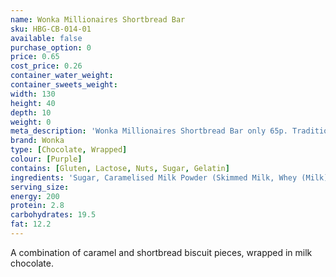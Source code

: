 ```yaml
---
name: Wonka Millionaires Shortbread Bar
sku: HBG-CB-014-01
available: false
purchase_option: 0
price: 0.65
cost_price: 0.26
container_water_weight: 
container_sweets_weight: 
width: 130
height: 40
depth: 10
weight: 0
meta_description: 'Wonka Millionaires Shortbread Bar only 65p. Traditional sweets and more at Humbugs Confectionery Store. Specialists in satisfying your sweet tooth!'
brand: Wonka
type: [Chocolate, Wrapped]
colour: [Purple]
contains: [Gluten, Lactose, Nuts, Sugar, Gelatin]
ingredients: 'Sugar, Caramelised Milk Powder (Skimmed Milk, Whey (Milk), Sugar, Butter, Flavouring), Vegetable Fat, Cocoa Butter, Skimmed Milk Powder, Whole Milk Powder, Biscuit Crumbs (Corn Flour, Sugar, Water, Butter, Dextrose, Vegetable Oil, Hazelnuts, Corn and Tapioca Starches, Whey Powder (Milk), Raising Agents: Ammonium Bicarbonate, Sodium Bicarbonate; Flavouring, Salt), Cocoa Mass, Vegetable Fat, Milk Fat, Whey Powder (Milk), Lactose (Milk), Emulsifier (Sunflower Lecithin), Flavourings, Colour (Paprika Extract), Salt.'
serving_size: 
energy: 200
protein: 2.8
carbohydrates: 19.5
fat: 12.2
---
```

A combination of caramel and shortbread biscuit pieces, wrapped in milk chocolate.